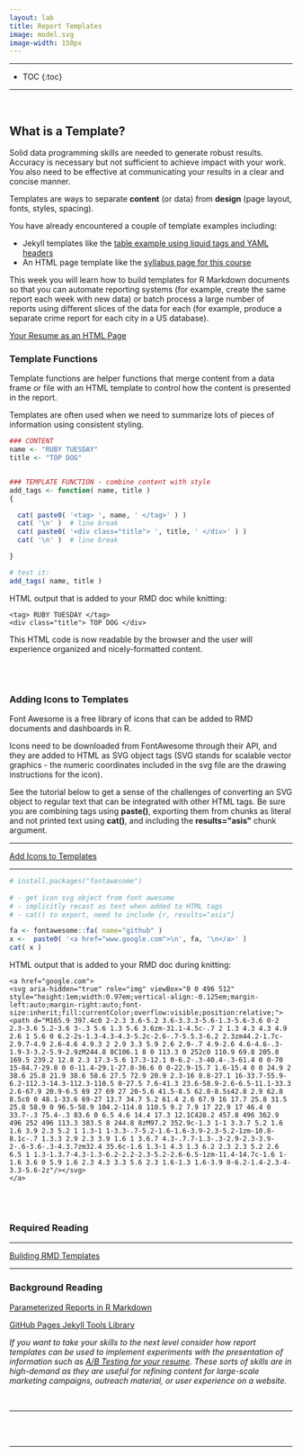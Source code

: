 ```yaml
---
layout: lab
title: Report Templates  
image: model.svg
image-width: 150px
---
```


<div class = "uk-container uk-container-small">

-----------------------

* TOC
{:toc}

-----------------------

<br>
  
  
## What is a Template?

Solid data programming skills are needed to generate robust results. Accuracy is necessary but not sufficient to achieve impact with your work. You also need to be effective at communicating your results in a clear and concise manner.
   
Templates are ways to separate **content** (or data) from **design** (page layout, fonts, styles, spacing). 
  
You have already encountered a couple of template examples including: 

* Jekyll templates like the [table example using liquid tags and YAML headers](http://ds4ps.org/barebones-jekyll/page2)  
* An HTML page template like the [syllabus page for this course](https://raw.githubusercontent.com/Watts-College/cpp-527-fall-2021/main/_layouts/index.html)  
  
This week you will learn how to build templates for R Markdown documents so that you can automate reporting systems (for example, create the same report each week with new data) or batch process a large number of reports using different slices of the data for each (for example, produce a separate crime report for each city in a US database). 

[Your Resume as an HTML Page](http://nickstrayer.me/cv/)  

### Template Functions 

Template functions are helper functions that merge content from a data frame or file with an HTML template to control how the content is presented in the report. 
  
Templates are often used when we need to summarize lots of pieces of information using consistent styling.  

```r
### CONTENT 
name <- "RUBY TUESDAY"
title <- "TOP DOG" 


### TEMPLATE FUNCTION - combine content with style 
add_tags <- function( name, title )
{

  cat( paste0( '<tag> ', name, ' </tag>' ) )
  cat( '\n' )  # line break 
  cat( paste0( '<div class="title"> ', title, ' </div>' ) )
  cat( '\n' )  # line break

}

# test it:
add_tags( name, title )   
```
            
HTML output that is added to your RMD doc while knitting: 
            
````
<tag> RUBY TUESDAY </tag>
<div class="title"> TOP DOG </div>
````

This HTML code is now readable by the browser and the user will experience organized and nicely-formatted content. 

<br>
<br>

  
### Adding Icons to Templates
  
Font Awesome is a free library of icons that can be added to RMD documents and dashboards in R. 
  
Icons need to be downloaded from FontAwesome through their API, and they are added to HTML as SVG object tags (SVG stands for scalable vector graphics - the numeric coordinates included in the svg file are the drawing instructions for the icon). 

See the tutorial below to get a sense of the challenges of converting an SVG object to regular text that can be integrated with other HTML tags. Be sure you are combining tags using **paste()**, exporting them from chunks as literal and not printed text using **cat()**, and including the **results="asis"** chunk argument. 

--------
  
<a class="uk-button uk-button-default" href="../../labs/font-awesome-rmd-integration-test.html">Add Icons to Templates</a>

--------
  
```r
# install.packages("fontawesome")
  
# - get icon svg object from font awesome 
# - implicitly recast as text when added to HTML tags 
# - cat() to export, need to include {r, results="asis"}

fa <- fontawesome::fa( name="github" )
x <-  paste0( '<a href="www.google.com">\n', fa, '\n</a>' )
cat( x )
```

HTML output that is added to your RMD doc during knitting: 

````
<a href="google.com">
<svg aria-hidden="true" role="img" viewBox="0 0 496 512" style="height:1em;width:0.97em;vertical-align:-0.125em;margin-left:auto;margin-right:auto;font-size:inherit;fill:currentColor;overflow:visible;position:relative;"><path d="M165.9 397.4c0 2-2.3 3.6-5.2 3.6-3.3.3-5.6-1.3-5.6-3.6 0-2 2.3-3.6 5.2-3.6 3-.3 5.6 1.3 5.6 3.6zm-31.1-4.5c-.7 2 1.3 4.3 4.3 4.9 2.6 1 5.6 0 6.2-2s-1.3-4.3-4.3-5.2c-2.6-.7-5.5.3-6.2 2.3zm44.2-1.7c-2.9.7-4.9 2.6-4.6 4.9.3 2 2.9 3.3 5.9 2.6 2.9-.7 4.9-2.6 4.6-4.6-.3-1.9-3-3.2-5.9-2.9zM244.8 8C106.1 8 0 113.3 0 252c0 110.9 69.8 205.8 169.5 239.2 12.8 2.3 17.3-5.6 17.3-12.1 0-6.2-.3-40.4-.3-61.4 0 0-70 15-84.7-29.8 0 0-11.4-29.1-27.8-36.6 0 0-22.9-15.7 1.6-15.4 0 0 24.9 2 38.6 25.8 21.9 38.6 58.6 27.5 72.9 20.9 2.3-16 8.8-27.1 16-33.7-55.9-6.2-112.3-14.3-112.3-110.5 0-27.5 7.6-41.3 23.6-58.9-2.6-6.5-11.1-33.3 2.6-67.9 20.9-6.5 69 27 69 27 20-5.6 41.5-8.5 62.8-8.5s42.8 2.9 62.8 8.5c0 0 48.1-33.6 69-27 13.7 34.7 5.2 61.4 2.6 67.9 16 17.7 25.8 31.5 25.8 58.9 0 96.5-58.9 104.2-114.8 110.5 9.2 7.9 17 22.9 17 46.4 0 33.7-.3 75.4-.3 83.6 0 6.5 4.6 14.4 17.3 12.1C428.2 457.8 496 362.9 496 252 496 113.3 383.5 8 244.8 8zM97.2 352.9c-1.3 1-1 3.3.7 5.2 1.6 1.6 3.9 2.3 5.2 1 1.3-1 1-3.3-.7-5.2-1.6-1.6-3.9-2.3-5.2-1zm-10.8-8.1c-.7 1.3.3 2.9 2.3 3.9 1.6 1 3.6.7 4.3-.7.7-1.3-.3-2.9-2.3-3.9-2-.6-3.6-.3-4.3.7zm32.4 35.6c-1.6 1.3-1 4.3 1.3 6.2 2.3 2.3 5.2 2.6 6.5 1 1.3-1.3.7-4.3-1.3-6.2-2.2-2.3-5.2-2.6-6.5-1zm-11.4-14.7c-1.6 1-1.6 3.6 0 5.9 1.6 2.3 4.3 3.3 5.6 2.3 1.6-1.3 1.6-3.9 0-6.2-1.4-2.3-4-3.3-5.6-2z"/></svg>
</a>
````  

<br>
<br>

### Required Reading

--------
  
<a class="uk-button uk-button-default" href="../report-automation.html">Building RMD Templates</a>

--------
  
### Background Reading

[Parameterized Reports in R Markdown](https://rmarkdown.rstudio.com/developer_parameterized_reports.html%23parameter_types%2F)  

[GitHub Pages Jekyll Tools Library](https://github.com/cagrimmett/jekyll-tools)

*If you want to take your skills to the next level consider how report templates can be used to implement experiments with the presentation of information such as [A/B Testing for your resume](https://davidlindelof.com/a-b-testing-my-resume/). These sorts of skills are in high-demand as they are useful for refining content for large-scale marketing campaigns, outreach material, or user experience on a website.* 
  
<br>
<hr>
<br>  
  
  



  

  
<br>
<hr>
<br>
<br>

</div>
